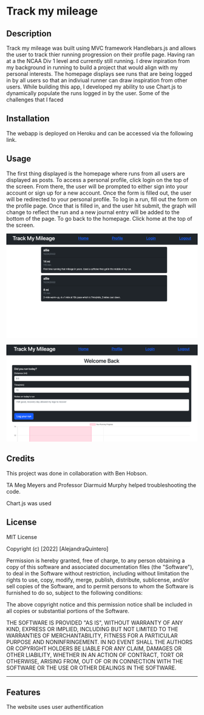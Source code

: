 # Track my mileage 

## Description

Track my mileage was built using MVC framework Handlebars.js and allows the user to track thier running progression on their profile page. Having ran at a the NCAA Div 1 level and currently still running. I drew inpiration from my background in running to build a project that would align with my personal interests. The homepage displays see runs that are being logged in by all users so that an indiviual runner can draw inspiration from other users. While building this app, I developed my ability to use Chart.js to dynamically populate the runs logged in by the user. Some of the challenges that I faced 



## Installation

The webapp is deployed on Heroku and can be accessed via the following link. 


## Usage

The first thing displayed is the homepage where runs from all users are displayed as posts. To access a personal profile, click login on the top of the screen. From there, the user will be prompted to either sign into your account or sign up for a new account. Once the form is filled out, the user will be redirected to your personal profile. To log in a run, fill out the form on the profile page. Once that is filled in, and the user hit submit, the graph will change to reflect the run and a new journal entry will be added to the bottom of the page. To go back to the homepage. Click home at the top of the screen. 

![alt text](assets/Homepage.png)

![alt text](assets/MVCProfile.png)

## Credits

This project was done in collaboration with Ben Hobson. 

TA Meg Meyers and Professor Diarmuid Murphy helped troubleshooting the code. 

Chart.js was used 

## License

MIT License

Copyright (c) [2022] [AlejandraQuintero]

Permission is hereby granted, free of charge, to any person obtaining a copy
of this software and associated documentation files (the "Software"), to deal
in the Software without restriction, including without limitation the rights
to use, copy, modify, merge, publish, distribute, sublicense, and/or sell
copies of the Software, and to permit persons to whom the Software is
furnished to do so, subject to the following conditions:

The above copyright notice and this permission notice shall be included in all
copies or substantial portions of the Software.

THE SOFTWARE IS PROVIDED "AS IS", WITHOUT WARRANTY OF ANY KIND, EXPRESS OR
IMPLIED, INCLUDING BUT NOT LIMITED TO THE WARRANTIES OF MERCHANTABILITY,
FITNESS FOR A PARTICULAR PURPOSE AND NONINFRINGEMENT. IN NO EVENT SHALL THE
AUTHORS OR COPYRIGHT HOLDERS BE LIABLE FOR ANY CLAIM, DAMAGES OR OTHER
LIABILITY, WHETHER IN AN ACTION OF CONTRACT, TORT OR OTHERWISE, ARISING FROM,
OUT OF OR IN CONNECTION WITH THE SOFTWARE OR THE USE OR OTHER DEALINGS IN THE
SOFTWARE.

---


## Features

The website uses user authentification 


